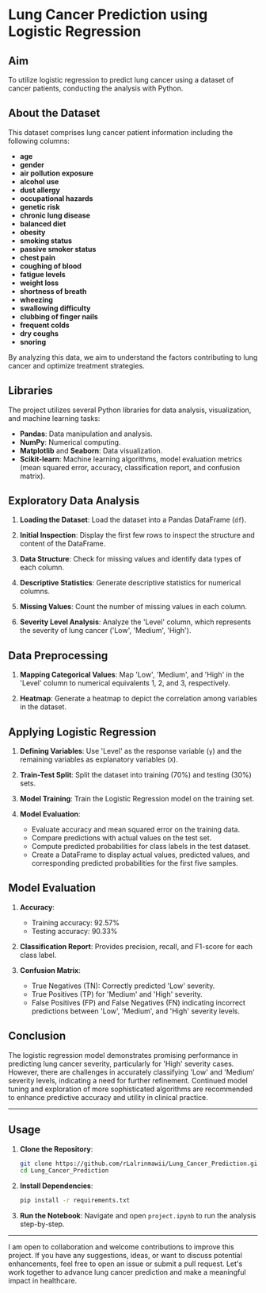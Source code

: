 # Lung Cancer Prediction using Logistic Regression

## Aim
To utilize logistic regression to predict lung cancer using a dataset of cancer patients, conducting the analysis with Python.

## About the Dataset
This dataset comprises lung cancer patient information including the following columns:
- **age**
- **gender**
- **air pollution exposure**
- **alcohol use**
- **dust allergy**
- **occupational hazards**
- **genetic risk**
- **chronic lung disease**
- **balanced diet**
- **obesity**
- **smoking status**
- **passive smoker status**
- **chest pain**
- **coughing of blood**
- **fatigue levels**
- **weight loss**
- **shortness of breath**
- **wheezing**
- **swallowing difficulty**
- **clubbing of finger nails**
- **frequent colds**
- **dry coughs**
- **snoring**

By analyzing this data, we aim to understand the factors contributing to lung cancer and optimize treatment strategies.

## Libraries
The project utilizes several Python libraries for data analysis, visualization, and machine learning tasks:
- **Pandas**: Data manipulation and analysis.
- **NumPy**: Numerical computing.
- **Matplotlib** and **Seaborn**: Data visualization.
- **Scikit-learn**: Machine learning algorithms, model evaluation metrics (mean squared error, accuracy, classification report, and confusion matrix).

## Exploratory Data Analysis

1. **Loading the Dataset**: Load the dataset into a Pandas DataFrame (`df`).

2. **Initial Inspection**: Display the first few rows to inspect the structure and content of the DataFrame.

3. **Data Structure**: Check for missing values and identify data types of each column.

4. **Descriptive Statistics**: Generate descriptive statistics for numerical columns.

5. **Missing Values**: Count the number of missing values in each column.

6. **Severity Level Analysis**: Analyze the 'Level' column, which represents the severity of lung cancer ('Low', 'Medium', 'High').

## Data Preprocessing

1. **Mapping Categorical Values**: Map 'Low', 'Medium', and 'High' in the 'Level' column to numerical equivalents 1, 2, and 3, respectively.

2. **Heatmap**: Generate a heatmap to depict the correlation among variables in the dataset.

## Applying Logistic Regression

1. **Defining Variables**: Use 'Level' as the response variable (`y`) and the remaining variables as explanatory variables (`X`).

2. **Train-Test Split**: Split the dataset into training (70%) and testing (30%) sets.

3. **Model Training**: Train the Logistic Regression model on the training set.

4. **Model Evaluation**:
   - Evaluate accuracy and mean squared error on the training data.
   - Compare predictions with actual values on the test set.
   - Compute predicted probabilities for class labels in the test dataset.
   - Create a DataFrame to display actual values, predicted values, and corresponding predicted probabilities for the first five samples.

## Model Evaluation

1. **Accuracy**:
   - Training accuracy: 92.57%
   - Testing accuracy: 90.33%

2. **Classification Report**: Provides precision, recall, and F1-score for each class label.

3. **Confusion Matrix**:
   - True Negatives (TN): Correctly predicted 'Low' severity.
   - True Positives (TP) for 'Medium' and 'High' severity.
   - False Positives (FP) and False Negatives (FN) indicating incorrect predictions between 'Low', 'Medium', and 'High' severity levels.

## Conclusion
The logistic regression model demonstrates promising performance in predicting lung cancer severity, particularly for 'High' severity cases. However, there are challenges in accurately classifying 'Low' and 'Medium' severity levels, indicating a need for further refinement. Continued model tuning and exploration of more sophisticated algorithms are recommended to enhance predictive accuracy and utility in clinical practice.

---

## Usage

1. **Clone the Repository**:
   ```sh
   git clone https://github.com/rLalrinmawii/Lung_Cancer_Prediction.git
   cd Lung_Cancer_Prediction
   ```

2. **Install Dependencies**:
   ```sh
   pip install -r requirements.txt
   ```

3. **Run the Notebook**:
   Navigate and open `project.ipynb` to run the analysis step-by-step.

---

I am open to collaboration and welcome contributions to improve this project. If you have any suggestions, ideas, or want to discuss potential enhancements, feel free to open an issue or submit a pull request. Let's work together to advance lung cancer prediction and make a meaningful impact in healthcare.

